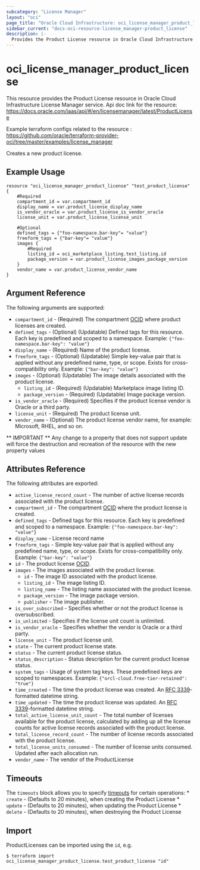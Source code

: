```yaml
---
subcategory: "License Manager"
layout: "oci"
page_title: "Oracle Cloud Infrastructure: oci_license_manager_product_license"
sidebar_current: "docs-oci-resource-license_manager-product_license"
description: |-
  Provides the Product License resource in Oracle Cloud Infrastructure License Manager service
---
```


# oci_license_manager_product_license
This resource provides the Product License resource in Oracle Cloud Infrastructure License Manager service.
Api doc link for the resource: https://docs.oracle.com/iaas/api/#/en/licensemanager/latest/ProductLicense

Example terraform configs related to the resource : https://github.com/oracle/terraform-provider-oci/tree/master/examples/license_manager

Creates a new product license.

## Example Usage

```hcl
resource "oci_license_manager_product_license" "test_product_license" {
	#Required
	compartment_id = var.compartment_id
	display_name = var.product_license_display_name
	is_vendor_oracle = var.product_license_is_vendor_oracle
	license_unit = var.product_license_license_unit

	#Optional
	defined_tags = {"foo-namespace.bar-key"= "value"}
	freeform_tags = {"bar-key"= "value"}
	images {
		#Required
		listing_id = oci_marketplace_listing.test_listing.id
		package_version = var.product_license_images_package_version
	}
	vendor_name = var.product_license_vendor_name
}
```

## Argument Reference

The following arguments are supported:

* `compartment_id` - (Required) The compartment [OCID](https://docs.cloud.oracle.com/iaas/Content/General/Concepts/identifiers.htm) where product licenses are created.
* `defined_tags` - (Optional) (Updatable) Defined tags for this resource. Each key is predefined and scoped to a namespace. Example: `{"foo-namespace.bar-key": "value"}` 
* `display_name` - (Required) Name of the product license. 
* `freeform_tags` - (Optional) (Updatable) Simple key-value pair that is applied without any predefined name, type, or scope. Exists for cross-compatibility only. Example: `{"bar-key": "value"}` 
* `images` - (Optional) (Updatable) The image details associated with the product license.
	* `listing_id` - (Required) (Updatable) Marketplace image listing ID.
	* `package_version` - (Required) (Updatable) Image package version.
* `is_vendor_oracle` - (Required) Specifies if the product license vendor is Oracle or a third party.
* `license_unit` - (Required) The product license unit.
* `vendor_name` - (Optional) The product license vendor name, for example: Microsoft, RHEL, and so on. 


** IMPORTANT **
Any change to a property that does not support update will force the destruction and recreation of the resource with the new property values

## Attributes Reference

The following attributes are exported:

* `active_license_record_count` - The number of active license records associated with the product license.
* `compartment_id` - The compartment [OCID](https://docs.cloud.oracle.com/iaas/Content/General/Concepts/identifiers.htm) where the product license is created.
* `defined_tags` - Defined tags for this resource. Each key is predefined and scoped to a namespace. Example: `{"foo-namespace.bar-key": "value"}` 
* `display_name` - License record name 
* `freeform_tags` - Simple key-value pair that is applied without any predefined name, type, or scope. Exists for cross-compatibility only. Example: `{"bar-key": "value"}` 
* `id` - The product license [OCID](https://docs.cloud.oracle.com/iaas/Content/General/Concepts/identifiers.htm).
* `images` - The images associated with the product license.
	* `id` - The image ID associated with the product license.
	* `listing_id` - The image listing ID.
	* `listing_name` - The listing name associated with the product license.
	* `package_version` - The image package version.
	* `publisher` - The image publisher.
* `is_over_subscribed` - Specifies whether or not the product license is oversubscribed.
* `is_unlimited` - Specifies if the license unit count is unlimited.
* `is_vendor_oracle` - Specifies whether the vendor is Oracle or a third party.
* `license_unit` - The product license unit.
* `state` - The current product license state.
* `status` - The current product license status.
* `status_description` - Status description for the current product license status. 
* `system_tags` - Usage of system tag keys. These predefined keys are scoped to namespaces. Example: `{"orcl-cloud.free-tier-retained": "true"}` 
* `time_created` - The time the product license was created. An [RFC 3339](https://tools.ietf.org/html/rfc3339)-formatted datetime string.
* `time_updated` - The time the product license was updated. An [RFC 3339](https://tools.ietf.org/html/rfc3339)-formatted datetime string.
* `total_active_license_unit_count` - The total number of licenses available for the product license, calculated by adding up all the license counts for active license records associated with the product license.
* `total_license_record_count` - The number of license records associated with the product license. 
* `total_license_units_consumed` - The number of license units consumed. Updated after each allocation run. 
* `vendor_name` - The vendor of the ProductLicense 

## Timeouts

The `timeouts` block allows you to specify [timeouts](https://registry.terraform.io/providers/oracle/oci/latest/docs/guides/changing_timeouts) for certain operations:
	* `create` - (Defaults to 20 minutes), when creating the Product License
	* `update` - (Defaults to 20 minutes), when updating the Product License
	* `delete` - (Defaults to 20 minutes), when destroying the Product License


## Import

ProductLicenses can be imported using the `id`, e.g.

```
$ terraform import oci_license_manager_product_license.test_product_license "id"
```

